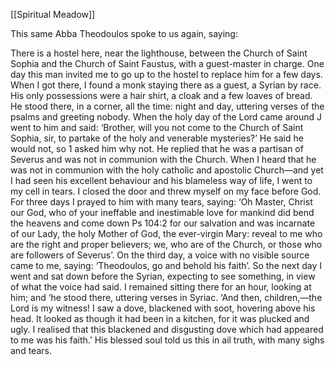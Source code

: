 [[Spiritual Meadow]]
 
This same Abba Theodoulos spoke to us again, saying:  
 
There is a hostel here, near the lighthouse, between the Church of Saint Sophia and the Church of Saint Faustus, with a guest-master in charge. One day this man invited me to go up to the hostel to replace him for a few days. When I got there, I found a monk staying there as a guest, a Syrian by race. His only possessions were a hair shirt, a cloak and a few loaves of bread. He stood there, in a corner, all the time: night and day, uttering verses of the psalms and greeting nobody. When the holy day of the Lord came around J went to him and said: ‘Brother, will you not come to the Church of Saint Sophia, sir, to partake of the holy and venerable mysteries?’ He said he would not, so 1 asked him why not. He replied that he was a partisan of Severus and was not in communion with the Church. When I heard that he was not in communion with the holy catholic and apostolic Church—and yet I had seen his excellent behaviour and his blameless way of life, I went to my cell in tears. I closed the door and threw myself on my face before God. For three days I prayed to him with many tears, saying: ‘Oh Master, Christ our God, who of your ineffable and inestimable love for mankind did bend the heavens and come down Ps 104:2 for our salvation and was incarnate of our Lady, the holy Mother of God, the ever-virgin Mary: reveal to me who are the right and proper believers; we, who are of the Church, or those who are followers of Severus’. On the third day, a voice with no visible source came to me, saying: ‘Theodoulos, go and behold his faith’. So the next day I went and sat down before the Syrian, expecting to see something, in view of what the voice had said. I remained sitting there for an hour, looking at him; and ‘he stood there, uttering verses in Syriac. ‘And then, children,—the Lord is my witness! I saw a dove, blackened with soot, hovering above his head. It looked as though it had been in a kitchen, for it was plucked and ugly. I realised that this blackened and disgusting dove which had appeared to me was his faith.’ His blessed soul told us this in ail truth, with many sighs and tears.

